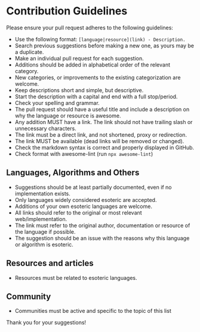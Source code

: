 # Contribution Guidelines

Please ensure your pull request adheres to the following guidelines:

* Use the following format: `[language|resource](link) - Description.`
* Search previous suggestions before making a new one, as yours may be a duplicate.
* Make an individual pull request for each suggestion.
* Additions should be added in alphabetical order of the relevant category.
* New categories, or improvements to the existing categorization are welcome.
* Keep descriptions short and simple, but descriptive.
* Start the description with a capital and end with a full stop/period.
* Check your spelling and grammar.
* The pull request should have a useful title and include a description on why the language or resource is awesome.
* Any addition MUST have a link. The link should not have trailing slash or unnecessary characters.
* The link must be a direct link, and not shortened, proxy or redirection.
* The link MUST be available (dead links will be removed or changed).
* Check the markdown syntax is correct and properly displayed in GitHub.
* Check format with awesome-lint (run `npx awesome-lint`)

## Languages, Algorithms and Others
* Suggestions should be at least partially documented, even if no implementation exists.
* Only languages widely considered esoteric are accepted.
* Additions of your own esoteric languages are welcome.
* All links should refer to the original or most relevant web/implementation.
* The link must refer to the original author, documentation or resource of the language if possible.
* The suggestion should be an issue with the reasons why this language or algorithm is esoteric.

## Resources and articles
* Resources must be related to esoteric languages.

## Community
* Communities must be active and specific to the topic of this list


Thank you for your suggestions!
